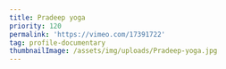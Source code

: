 ```yaml
---
title: Pradeep yoga
priority: 120
permalink: 'https://vimeo.com/17391722'
tag: profile-documentary
thumbnailImage: /assets/img/uploads/Pradeep-yoga.jpg
---
```


